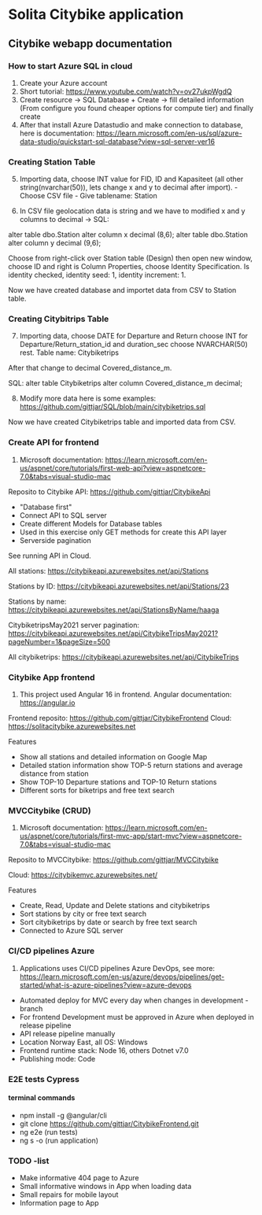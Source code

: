 
#  Solita Citybike application </f>
## Citybike webapp documentation 


### How to start Azure SQL in cloud

1. Create your Azure account
2. Short tutorial: https://www.youtube.com/watch?v=ov27ukpWgdQ
3. Create resource -> SQL Database + Create -> fill detailed information (From configure you found cheaper options for compute tier) and finally create
4. After that install Azure Datastudio and make connection to database, here is documentation:
https://learn.microsoft.com/en-us/sql/azure-data-studio/quickstart-sql-database?view=sql-server-ver16


### Creating Station Table

5. Importing data, choose INT value for FID, ID and Kapasiteet (all other string(nvarchar(50)), lets change x and y to decimal after import).
        - Choose CSV file
        - Give tablename: Station

6. In CSV file geolocation data is string and we have to modified x and y columns to decimal -> SQL:

alter table dbo.Station alter column x decimal (8,6);
        alter table dbo.Station alter column y decimal (9,6);

Choose from right-click over Station table (Design) then open new window, choose ID and right is Column Properties, choose Identity Specification. Is identity checked, identity seed: 1, identity increment: 1.

Now we have created database and importet data from CSV to Station table.

### Creating Citybitrips Table

7. Importing data, choose DATE for Departure and Return
choose INT for Departure/Return_station_id and duration_sec
        choose NVARCHAR(50) rest. Table name: Citybiketrips
        
After that change to decimal Covered_distance_m.

SQL: alter table Citybiketrips alter column Covered_distance_m decimal;

8. Modify more data here is some examples: https://github.com/gittjar/SQL/blob/main/citybiketrips.sql

Now we have created Citybiketrips table and imported data from CSV.

### Create API for frontend

1. Microsoft documentation:
        https://learn.microsoft.com/en-us/aspnet/core/tutorials/first-web-api?view=aspnetcore-7.0&tabs=visual-studio-mac

Reposito to Citybike API:  https://github.com/gittjar/CitybikeApi

- "Database first"
- Connect API to SQL server
- Create different Models for Database tables
- Used in this exercise only GET methods for create this API layer
- Serverside pagination

See running API in Cloud.

All stations:
        https://citybikeapi.azurewebsites.net/api/Stations

Stations by ID:
        https://citybikeapi.azurewebsites.net/api/Stations/23

Stations by name:
        https://citybikeapi.azurewebsites.net/api/StationsByName/haaga

CitybiketripsMay2021 server pagination:
        https://citybikeapi.azurewebsites.net/api/CitybikeTripsMay2021?pageNumber=1&pageSize=500

All citybiketrips:
        https://citybikeapi.azurewebsites.net/api/CitybikeTrips

### Citybike App frontend

1. This project used Angular 16 in frontend. 
        Angular documentation: https://angular.io

Frontend reposito:
        https://github.com/gittjar/CitybikeFrontend
 Cloud:
        https://solitacitybike.azurewebsites.net

Features

- Show all stations and detailed information on Google Map
- Detailed station information show TOP-5 return stations and average distance from station
- Show TOP-10 Departure stations and TOP-10 Return stations
- Different sorts for biketrips and free text search

### MVCCitybike (CRUD)

1. Microsoft documentation:
        https://learn.microsoft.com/en-us/aspnet/core/tutorials/first-mvc-app/start-mvc?view=aspnetcore-7.0&tabs=visual-studio-mac

Reposito to MVCCitybike:
        https://github.com/gittjar/MVCCitybike

Cloud:
        https://citybikemvc.azurewebsites.net/

Features

- Create, Read, Update and Delete stations and citybiketrips
- Sort stations by city or free text search
- Sort citybiketrips by date or search by free text search
- Connected to Azure SQL server

### CI/CD pipelines Azure

1. Applications uses CI/CD pipelines Azure DevOps, see more: https://learn.microsoft.com/en-us/azure/devops/pipelines/get-started/what-is-azure-pipelines?view=azure-devops

- Automated deploy for MVC every day when changes in development -branch
- For frontend Development must be approved in Azure when deployed in release pipeline
- API release pipeline manually
- Location Norway East, all OS: Windows
- Frontend runtime stack: Node 16, others Dotnet v7.0
- Publishing mode: Code

### E2E tests Cypress
#### terminal commands

- npm install -g @angular/cli
- git clone https://github.com/gittjar/CitybikeFrontend.git
- ng e2e (run tests)
- ng s -o (run application)

### TODO -list

- Make informative 404 page to Azure
- Small informative windows in App when loading data
- Small repairs for mobile layout
- Information page to App